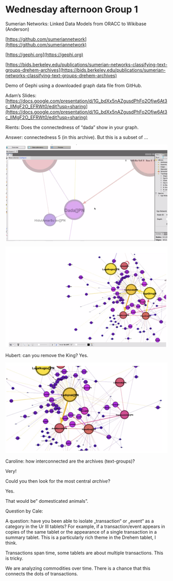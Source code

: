 
# Wednesday afternoon Group 1

Sumerian Networks: Linked Data Models from ORACC to Wikibase (Anderson)

[https://github.com/sumeriannetwork](https://github.com/sumeriannetwork)

[https://gephi.org](https://gephi.org)

[https://bids.berkeley.edu/publications/sumerian-networks-classifying-text-groups-drehem-archives](https://bids.berkeley.edu/publications/sumerian-networks-classifying-text-groups-drehem-archives)

Demo of Gephi using a downloaded graph data file from GitHub.

Adam’s Slides: [https://docs.google.com/presentation/d/1G_bdXx5nAZgusdPhFo2Ofjw6At3c_IIMgF2O_EFRWt0/edit?usp=sharing](https://docs.google.com/presentation/d/1G_bdXx5nAZgusdPhFo2Ofjw6At3c_IIMgF2O_EFRWt0/edit?usp=sharing)

Rients: Does the connectedness of “dada” show in your graph.

Answer: connectedness 5 (in this archive). But this is a subset of …




![alt_text](images/image4.png "image_tooltip")


![alt_text](images/image5.png "image_tooltip")


Hubert: can you remove the King? Yes.


![alt_text](images/image6.png "image_tooltip")


Caroline: how interconnected are the archives (text-groups)?

Very!

Could you then look for the most central _archive_?

Yes.

That would be” domesticated animals”.

Question by Cale:

A question: have you been able to isolate „transaction“ or „event“ as a category in the Ur III tablets? For example, if a transaction/event appears in copies of the same tablet or the appearance of a single transaction in a summary tablet. This is a particularly rich theme in the Drehem tablet, I think.

Transactions span time, some tablets are about multiple transactions. This is tricky.

We are analyzing commodities over time. There is a chance that this connects the dots of transactions.

